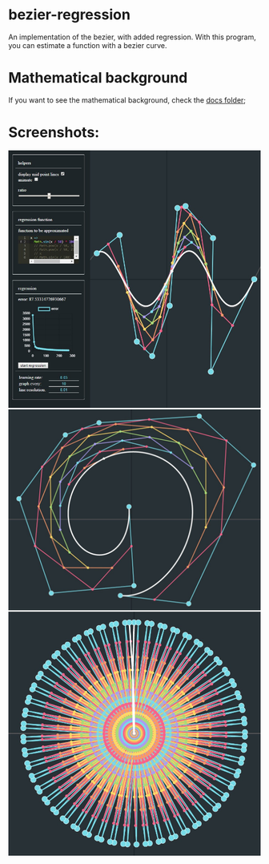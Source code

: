 # bezier-regression
An implementation of the bezier, with added regression. With this program, you can estimate a function with a bezier curve.  

# Mathematical background
If you want to see the mathematical background, check the [docs folder](docs/math.pdf);

# Screenshots:  
![regression](screenshots/regression.jpg)  
![bezier](screenshots/bezier.jpg)
![interesting_bezier](screenshots/interesting_bezier.jpg)
